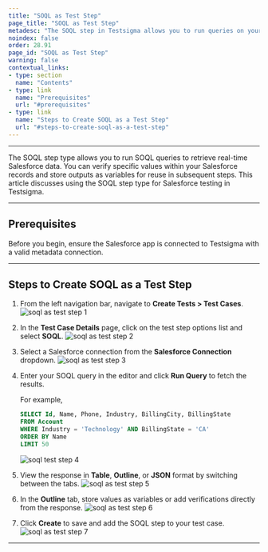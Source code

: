 ```yaml
---
title: "SOQL as Test Step"
page_title: "SOQL as Test Step"
metadesc: "The SOQL step in Testsigma allows you to run queries on your Salesforce data and fetch real-time results, helping you validate data directly during test execution."
noindex: false
order: 28.91
page_id: "SOQL as Test Step"
warning: false
contextual_links:
- type: section
  name: "Contents"
- type: link
  name: "Prerequisites"
  url: "#prerequisites"
- type: link
  name: "Steps to Create SOQL as a Test Step"
  url: "#steps-to-create-soql-as-a-test-step"
---
```


---

The SOQL step type allows you to run SOQL queries to retrieve real-time Salesforce data. You can verify specific values within your Salesforce records and store outputs as variables for reuse in subsequent steps. This article discusses using the SOQL step type for Salesforce testing in Testsigma.

---

## **Prerequisites**

Before you begin, ensure the Salesforce app is connected to Testsigma with a valid metadata connection.

---

## **Steps to Create SOQL as a Test Step**

1. From the left navigation bar, navigate to **Create Tests > Test Cases**. 
   ![soql as test step 1](https://s3.amazonaws.com/static-docs.testsigma.com/new_images/projects/salesforce-testing/soql_test_step_1.png)

2. In the **Test Case Details** page, click on the test step options list and select **SOQL**. 
   ![soql as test step 2](https://s3.amazonaws.com/static-docs.testsigma.com/new_images/projects/salesforce-testing/SOQL_as_Test_Step_2.png)

3. Select a Salesforce connection from the **Salesforce Connection** dropdown.
   ![soql as test step 3](https://s3.amazonaws.com/static-docs.testsigma.com/new_images/projects/salesforce-testing/SOQL_as_Test_Step_3.png)

4. Enter your SOQL query in the editor and click **Run Query** to fetch the results. 

   For example, 

   ```sql
   SELECT Id, Name, Phone, Industry, BillingCity, BillingState
   FROM Account
   WHERE Industry = 'Technology' AND BillingState = 'CA'
   ORDER BY Name
   LIMIT 50
   ```
   ![soql test step 4](https://s3.amazonaws.com/static-docs.testsigma.com/new_images/projects/salesforce-testing/soql_test_step_4.png)

5. View the response in **Table**, **Outline**, or **JSON** format by switching between the tabs.
   ![soql as test step 5](https://s3.amazonaws.com/static-docs.testsigma.com/new_images/projects/salesforce-testing/SOQL_as_Test_Step_5.png)

6. In the **Outline** tab, store values as variables or add verifications directly from the response.
   ![soql as test step 6](https://s3.amazonaws.com/static-docs.testsigma.com/new_images/projects/salesforce-testing/SOQL_as_Test_Step_6.png)

7. Click **Create** to save and add the SOQL step to your test case.
   ![soql as test step 7](https://s3.amazonaws.com/static-docs.testsigma.com/new_images/projects/salesforce-testing/soql_test_step_7.1.png)

---
